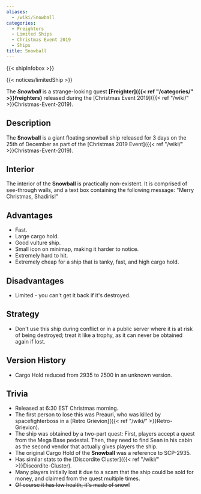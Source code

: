 ```yaml
---
aliases:
  - /wiki/Snowball
categories:
  - Freighters
  - Limited Ships
  - Christmas Event 2019
  - Ships
title: Snowball
---
```


{{< shipInfobox >}}

{{< notices/limitedShip >}}

The **_Snowball_** is a strange-looking quest **[Freighter]({{< ref "/categories/" >}}freighters)** released during the [Christmas Event 2019]({{< ref "/wiki/" >}}Christmas-Event-2019).

## Description

The **Snowball** is a giant floating snowball ship released for 3 days on the 25th of December as part of the [Christmas 2019 Event]({{< ref "/wiki/" >}}Christmas-Event-2019).

## Interior

The interior of the **Snowball** is practically non-existent. It is comprised of see-through walls, and a text box containing the following message: "Merry Christmas, Shadiris!"

## Advantages

- Fast.
- Large cargo hold.
- Good vulture ship.
- Small icon on minimap, making it harder to notice.
- Extremely hard to hit.
- Extremely cheap for a ship that is tanky, fast, and high cargo hold.

## Disadvantages

- Limited - you can't get it back if it's destroyed.

## Strategy

- Don't use this ship during conflict or in a public server where it is at risk of being destroyed; treat it like a trophy, as it can never be obtained again if lost.

## Version History

- Cargo Hold reduced from 2935 to 2500 in an unknown version.

## Trivia

- Released at 6:30 EST Christmas morning.
- The first person to lose this was Preauri, who was killed by spacefighterboss in a [Retro Grievion]({{< ref "/wiki/" >}}Retro-Grievion).
- The ship was obtained by a two-part quest: First, players accept a quest from the Mega Base pedestal. Then, they need to find Sean in his cabin as the second vendor that actually gives players the ship.
- The original Cargo Hold of the **Snowball** was a reference to SCP-2935.
- Has similar stats to the [Discordite Cluster]({{< ref "/wiki/" >}}Discordite-Cluster).
- Many players initially lost it due to a scam that the ship could be sold for money, and claimed from the quest multiple times.
- <s>Of course it has low health, it's made of snow!</s>
